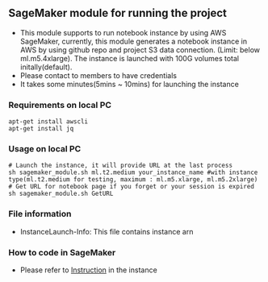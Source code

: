 ## SageMaker module for running the project
* This module supports to run notebook instance by using AWS SageMaker, currently, this module generates a notebook instance in AWS by using github repo and project S3 data connection. (Limit: below ml.m5.4xlarge). The instance is launched with 100G volumes total initally(default).
* Please contact to members to have credentials
* It takes some minutes(5mins ~ 10mins) for launching the instance

### Requirements on local PC
```
apt-get install awscli
apt-get install jq
```

### Usage on local PC
```
# Launch the instance, it will provide URL at the last process
sh sagemaker_module.sh ml.t2.medium your_instance_name #with instance type(ml.t2.medium for testing, maximum : ml.m5.xlarge, ml.m5.2xlarge)
# Get URL for notebook page if you forget or your session is expired
sh sagemaker_module.sh GetURL
```

### File information
* InstanceLaunch-Info: This file contains instance arn

### How to code in SageMaker
* Please refer to [Instruction](https://github.com/OpenKBC/multiple_sclerosis_proj_notebook/blob/main/Code_Instruction_and_Example.ipynb) in the instance